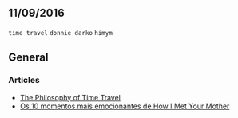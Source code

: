 11/09/2016
----------

`time travel` `donnie darko` `himym`

## General

### Articles

- [The Philosophy of Time Travel](http://2008.cyj.me/pdf/philosophy_time_travel.pdf)
- [Os 10 momentos mais emocionantes de How I Met Your Mother](http://apaixonadosporseries.com.br/series/os-10-momentos-mais-emocionantes-de-how-i-met-your-mother/)
